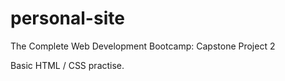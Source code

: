 # personal-site
The Complete Web Development Bootcamp: Capstone Project 2

Basic HTML / CSS practise.
